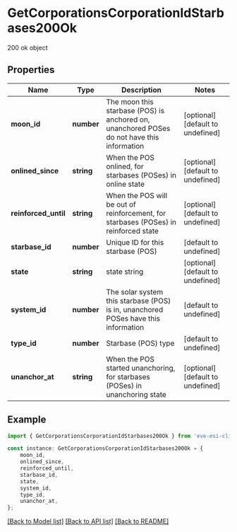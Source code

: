 # GetCorporationsCorporationIdStarbases200Ok

200 ok object

## Properties

Name | Type | Description | Notes
------------ | ------------- | ------------- | -------------
**moon_id** | **number** | The moon this starbase (POS) is anchored on, unanchored POSes do not have this information | [optional] [default to undefined]
**onlined_since** | **string** | When the POS onlined, for starbases (POSes) in online state | [optional] [default to undefined]
**reinforced_until** | **string** | When the POS will be out of reinforcement, for starbases (POSes) in reinforced state | [optional] [default to undefined]
**starbase_id** | **number** | Unique ID for this starbase (POS) | [default to undefined]
**state** | **string** | state string | [optional] [default to undefined]
**system_id** | **number** | The solar system this starbase (POS) is in, unanchored POSes have this information | [default to undefined]
**type_id** | **number** | Starbase (POS) type | [default to undefined]
**unanchor_at** | **string** | When the POS started unanchoring, for starbases (POSes) in unanchoring state | [optional] [default to undefined]

## Example

```typescript
import { GetCorporationsCorporationIdStarbases200Ok } from 'eve-esi-client-ts';

const instance: GetCorporationsCorporationIdStarbases200Ok = {
    moon_id,
    onlined_since,
    reinforced_until,
    starbase_id,
    state,
    system_id,
    type_id,
    unanchor_at,
};
```

[[Back to Model list]](../README.md#documentation-for-models) [[Back to API list]](../README.md#documentation-for-api-endpoints) [[Back to README]](../README.md)
